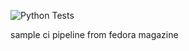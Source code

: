 ![Python Tests](https://github.com/dreamer-design/ciwithfedora/actions/workflows/python-tests.yml/badge.svg)


sample ci pipeline from fedora magazine

